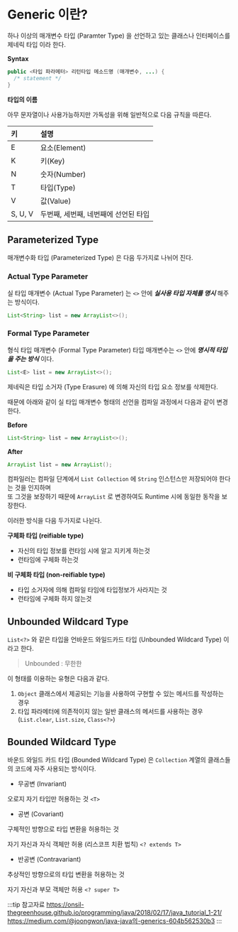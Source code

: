 # Generic 이란?

하나 이상의 매개변수 타입 (Paramter Type) 을 선언하고 있는 클래스나 인터페이스를 제네릭 타입 이라 한다.

**Syntax**

```java
public <타입 파라메터> 리턴타입 메소드명 (매개변수, ...) {
  /* statement */
}
```

**타입의 이름**

아무 문자열이나 사용가능하지만 가독성을 위해 일반적으로 다음 규칙을 따른다.

|키|설명|
|:--|:--|
|E|요소(Element)|
|K|키(Key)|
|N|숫자(Number)|
|T|타입(Type)|
|V|값(Value)|
|S, U, V|두번째, 세번째, 네번째에 선언된 타입|

## Parameterized Type

매개변수화 타입 (Parameterized Type) 은 다음 두가지로 나뉘어 진다.

### Actual Type Parameter

실 타입 매개변수 (Actual Type Parameter) 는 `<>` 안에 _**실사용 타입 자체를 명시**_ 해주는 방식이다.

```java
List<String> list = new ArrayList<>();
```

### Formal Type Parameter

형식 타입 매개변수 (Formal Type Parameter) 타입 매개변수는 `<>` 안에 _**명시적 타입을 주는 방식**_ 이다.

```java
List<E> list = new ArrayList<>();
```

제네릭은 타입 소거자 (Type Erasure) 에 의해 자신의 타입 요소 정보를 삭제한다.

때문에 아래와 같이 실 타입 매개변수 형태의 선언을 컴파일 과정에서 다음과 같이 변경한다.

**Before**

```java
List<String> list = new ArrayList<>();
```

**After**

```java
ArrayList list = new ArrayList();
```

컴파일러는 컴파일 단계에서 `List Collection` 에 `String` 인스턴스만 저장되어야 한다는 것을 인지하며  
또 그것을 보장하기 때문에 `ArrayList` 로 변경하여도 Runtime 시에 동일한 동작을 보장한다.

이러한 방식을 다음 두가지로 나뉜다.

**구체화 타입 (reifiable type)**

* 자신의 타입 정보를 런타임 시에 알고 지키게 하는것
* 런타임에 구체화 하는것
  
**비 구체화 타입 (non-reifiable type)**

* 타입 소거자에 의해 컴파일 타임에 타입정보가 사라지는 것
* 런타임에 구체화 하지 않는것

## Unbounded Wildcard Type

`List<?>` 와 같은 타입을 언바운드 와일드카드 타입 (Unbounded Wildcard Type) 이라고 한다.

> Unbounded : 무한한

이 형태를 이용하는 유형은 다음과 같다.

1. `Object` 클래스에서 제공되는 기능을 사용하여 구현할 수 있는 메서드를 작성하는 경우
2. 타입 파라메터에 의존적이지 않는 일반 클래스의 메서드를 사용하는 경우 (`List.clear`, `List.size`, `Class<?>`)

## Bounded Wildcard Type

바운드 와일드 카드 타입 (Bounded Wildcard Type) 은 `Collection` 계열의 클래스들의 코드에 자주 사용되는 방식이다.

* 무공변 (Invariant)

오로지 자기 타입만 허용하는 것 `<T>`

* 공변 (Covariant)

구체적인 방향으로 타입 변환을 허용하는 것

자기 자신과 자식 객체만 허용 (리스코프 치환 법칙) `<? extends T>`

* 반공변 (Contravariant)

추상적인 방향으로의 타입 변환을 허용하는 것

자기 자신과 부모 객체만 허용 `<? super T>`

:::tip 참고자료
<https://onsil-thegreenhouse.github.io/programming/java/2018/02/17/java_tutorial_1-21/>
<https://medium.com/@joongwon/java-java의-generics-604b562530b3>
:::